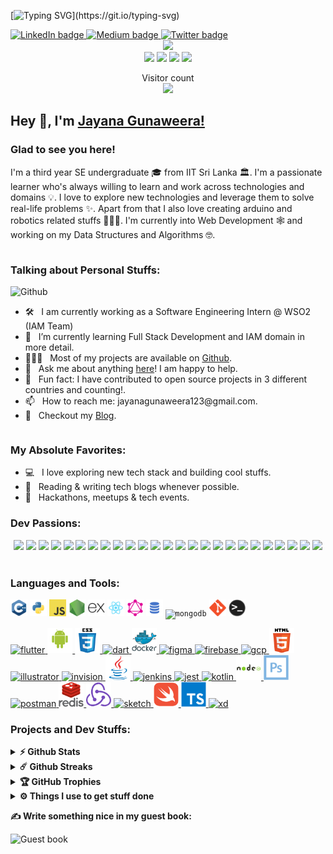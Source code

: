 [![Typing SVG](https://readme-typing-svg.herokuapp.com?font=Product+Sans&color=F73F6C&size=80&center=true&vCenter=true&width=1000&height=100&lines=Building+code;one+keystroke+at+a+time;to+create+a;better+world+for+tomorrow.)](https://git.io/typing-svg)

<div>
  <a href="https://www.linkedin.com/in/jayana-gunaweera-83629b1b9/">
    <img src="https://img.shields.io/badge/-LinkedIn-0e76a8?style=flat-square&logo=Linkedin&logoColor=white" alt="LinkedIn badge" />
  </a>
  <a href="https://medium.com/@Jayana_Gunaweera">
    <img src="https://img.shields.io/badge/-Medium-black?style=flat-square&logo=Medium&logoColor=white" alt="Medium badge" />
  </a>
  <a href="https://twitter.com/JGunaweera">
    <img src="https://img.shields.io/badge/-Twitter-00acee?style=flat-square&logo=Twitter&logoColor=white" alt="Twitter badge" />
  </a>
</div>

<div align="center">
<!--   <image alt="Jayana's' GitHub stats" src="https://github-readme-stats.vercel.app/api?username=JayanaGunaweera01&show_icons=true&theme=radical&count_private=true"/> -->
  <img src="https://github-readme-streak-stats.herokuapp.com/?user=JayanaGunaweera01&theme=dark"/>
  <br>
  <img height="100em" src="https://github-profile-summary-cards.vercel.app/api/cards/profile-details?username=JayanaGunaweera01&theme=github_dark" />
  <img height="100em" src="https://github-profile-summary-cards.vercel.app/api/cards/repos-per-language?username=JayanaGunaweera01&theme=github_dark"  />
  <img height="100em" src="https://github-profile-summary-cards.vercel.app/api/cards/most-commit-language?username=JayanaGunaweera01&theme=github_dark"  />
  <img height="100em" src="https://github-profile-summary-cards.vercel.app/api/cards/productive-time?username=JayanaGunaweera01&theme=github_dark" />
</div>

 <p align="center"> 
  Visitor count<br>
  <img src="https://profile-counter.glitch.me/JayanaGunaweera01/count.svg" />
</p>

## Hey 👋, I'm [Jayana Gunaweera!](https://github.com/JayanaGunaweera01/)

### Glad to see you here! &nbsp; 

I'm a third year SE undergraduate 🎓 from IIT Sri Lanka 🏛. I'm a passionate learner who's always willing to learn and work across technologies and domains 💡. I love to explore new technologies and leverage them to solve real-life problems ✨. Apart from that I also love creating arduino and robotics related stuffs 👨🏻‍💻. I'm currently into Web Development 🕸️ and working on my Data Structures and Algorithms 🤓.

<div style="display: flex; align-items: center;">
  <div style="flex-grow: 1;">
    <h3>Talking about Personal Stuffs:</h3>
  <div style="align-self: flex-end;">
    <img style="width: 40%; max-width: 150px;" alt="Github" src="https://i.pinimg.com/originals/19/b2/8c/19b28c8372aaec65623f7ee7332e74be.gif" />


 </div>
    <ul>
      <li>🛠 &nbsp;  I am currently working as a Software Engineering Intern @ WSO2 (IAM Team) </li>
      <li>🚀 &nbsp; I’m currently learning Full Stack Development and IAM domain in more detail.</li>
      <li>👨🏻‍💻 &nbsp; Most of my projects are available on <a href="https://github.com/JayanaGunaweera01">Github</a>.</li>
      <li>💬 &nbsp; Ask me about anything <a href="https://github.com/JayanaGunaweera01/JayanaGunaweera01/issues">here</a>! I am happy to help.</li>
      <li>👾 &nbsp; Fun fact: I have contributed to open source projects in 3 different countries and counting!.</li>
      <li>📫 &nbsp; How to reach me: jayanagunaweera123@gmail.com.</li>
      <li>📝 &nbsp; Checkout my <a href="https://medium.com/@Jayana_Gunaweera">Blog</a>.</li>
    </ul>
     
  </div>

</div>


### My Absolute Favorites:

- 💻 &nbsp; I love exploring new tech stack and building cool stuffs.
- 📰 &nbsp; Reading & writing tech blogs whenever possible.
- 🍕 &nbsp; Hackathons, meetups & tech events.

### Dev Passions:

<p align='center'>
  <img src="https://img.shields.io/badge/iOS-3B3B3B?style=for-the-badge&logo=ios&logoColor=white" />
  <img src="https://img.shields.io/badge/Android-3DDC84?style=for-the-badge&logo=android&logoColor=white" />
  <img src="https://img.shields.io/badge/Linux-FCC624?style=for-the-badge&logo=linux&logoColor=black" />
  <img src="https://img.shields.io/badge/Windows_XP-003399?style=for-the-badge&logo=windows-xp&logoColor=white" />
  <img src="https://img.shields.io/badge/Ubuntu-E95420?style=for-the-badge&logo=ubuntu&logoColor=white" />
  <img src="https://img.shields.io/badge/XDA-Developers-F59812?style=for-the-badge&logo=xda-developers&logoColor=white" />
  <img src="https://img.shields.io/badge/StackExchange-%23ffffff.svg?&style=for-the-badge&logo=StackExchange&logoColor=white" />
  <img src="https://img.shields.io/badge/Dart-0175C2?style=for-the-badge&logo=dart&logoColor=white" />
  <img src="https://img.shields.io/badge/JavaScript-323330?style=for-the-badge&logo=javascript&logoColor=F7DF1E" />
  <img src="https://img.shields.io/badge/TypeScript-007ACC?style=for-the-badge&logo=typescript&logoColor=white" />
  <img src="https://img.shields.io/badge/Swift-FA7343?style=for-the-badge&logo=swift&logoColor=white" />
  <img src="https://img.shields.io/badge/Kotlin-0095D5?&style=for-the-badge&logo=kotlin&logoColor=white" />
  <img src="https://img.shields.io/badge/Ruby-CC342D?style=for-the-badge&logo=ruby&logoColor=white" />
  <img src="https://img.shields.io/badge/Node.js-43853D?style=for-the-badge&logo=node-dot-js&logoColor=white" />
  <img src="https://img.shields.io/badge/Yarn-2C8EBB?style=for-the-badge&logo=yarn&logoColor=white" />
  <img src="https://img.shields.io/badge/GraphQl-E10098?style=for-the-badge&logo=graphql&logoColor=white" />
  <img src="https://img.shields.io/badge/firebase-ffca28?style=for-the-badge&logo=firebase&logoColor=black" />
  <img src="https://img.shields.io/badge/Git-F05032?style=for-the-badge&logo=git&logoColor=white" />
  <img src="https://img.shields.io/badge/Redux-593D88?style=for-the-badge&logo=redux&logoColor=white" />
  <img src="https://img.shields.io/badge/Postman-FF6C37?style=for-the-badge&logo=Postman&logoColor=white" />
  <img src="https://img.shields.io/badge/PowerShell-5391FE?style=for-the-badge&logo=PowerShell&logoColor=white" />
  <img src="https://img.shields.io/badge/WebStorm-fff?style=for-the-badge&logo=WebStorm&logoColor=black" />
  <img src="https://img.shields.io/badge/Xcode-178FE9?style=for-the-badge&logo=Xcode&logoColor=white" />
  <img src="https://img.shields.io/badge/Visual_Studio_Code-0078D4?style=for-the-badge&logo=visual%20studio%20code&logoColor=white" />
  <img src="https://img.shields.io/badge/Spotify-1ED760?&style=for-the-badge&logo=spotify&logoColor=white" />
  <br/><br/>

### Languages and Tools:

<code><img height="27" src="https://raw.githubusercontent.com/github/explore/80688e429a7d4ef2fca1e82350fe8e3517d3494d/topics/cpp/cpp.png" alt="cpp"></code>
<code><img height="27" src="https://raw.githubusercontent.com/github/explore/80688e429a7d4ef2fca1e82350fe8e3517d3494d/topics/python/python.png" alt="python"></code>
<code><img height="27" src="https://raw.githubusercontent.com/github/explore/80688e429a7d4ef2fca1e82350fe8e3517d3494d/topics/javascript/javascript.png" alt="javascript"></code>
<code><img height="27" src="https://raw.githubusercontent.com/github/explore/80688e429a7d4ef2fca1e82350fe8e3517d3494d/topics/nodejs/nodejs.png" alt="nodejs"></code>
<code><img height="27" src="https://raw.githubusercontent.com/devicons/devicon/master/icons/express/express-original.svg" alt="expressjs"></code>
<code><img height="27" src="https://raw.githubusercontent.com/github/explore/80688e429a7d4ef2fca1e82350fe8e3517d3494d/topics/react/react.png" alt="react"></code>
<code><img height="27" src="https://raw.githubusercontent.com/github/explore/80688e429a7d4ef2fca1e82350fe8e3517d3494d/topics/graphql/graphql.png" alt="graphql"></code>
<code><img height="27" src="https://raw.githubusercontent.com/github/explore/80688e429a7d4ef2fca1e82350fe8e3517d3494d/topics/sql/sql.png" alt="sql"></code>
<code><img height="27" src="https://encrypted-tbn0.gstatic.com/images?q=tbn%3AANd9GcSTTzPAw-55ssm1Im594xYZ9eRQu2JylrkYLg&usqp=CAU" alt="mongodb"></code>
<code><img height="27" src="https://raw.githubusercontent.com/devicons/devicon/master/icons/git/git-original.svg" alt="git"></code>
<code><img height="27" src="https://raw.githubusercontent.com/github/explore/80688e429a7d4ef2fca1e82350fe8e3517d3494d/topics/terminal/terminal.png" alt="terminal"></code>
	
<a href="https://flutter.dev" target="_blank"> <img src="https://www.vectorlogo.zone/logos/flutterio/flutterio-icon.svg" alt="flutter" width="40" height="40"/> </a> <a href="https://developer.android.com" target="_blank"> <img src="https://raw.githubusercontent.com/devicons/devicon/master/icons/android/android-original-wordmark.svg" alt="android" width="40" height="40"/> </a> <a href="https://www.w3schools.com/css/" target="_blank"> <img src="https://raw.githubusercontent.com/devicons/devicon/master/icons/css3/css3-original-wordmark.svg" alt="css3" width="40" height="40"/> </a> <a href="https://dart.dev" target="_blank"> <img src="https://www.vectorlogo.zone/logos/dartlang/dartlang-icon.svg" alt="dart" width="40" height="40"/> </a> <a href="https://www.docker.com/" target="_blank"> <img src="https://raw.githubusercontent.com/devicons/devicon/master/icons/docker/docker-original-wordmark.svg" alt="docker" width="40" height="40"/> </a> <a href="https://www.figma.com/" target="_blank"> <img src="https://www.vectorlogo.zone/logos/figma/figma-icon.svg" alt="figma" width="40" height="40"/> </a> <a href="https://firebase.google.com/" target="_blank"> <img src="https://www.vectorlogo.zone/logos/firebase/firebase-icon.svg" alt="firebase" width="40" height="40"/> </a> <a href="https://cloud.google.com" target="_blank"> <img src="https://www.vectorlogo.zone/logos/google_cloud/google_cloud-icon.svg" alt="gcp" width="40" height="40"/> </a> <a href="https://www.w3.org/html/" target="_blank"> <img src="https://raw.githubusercontent.com/devicons/devicon/master/icons/html5/html5-original-wordmark.svg" alt="html5" width="40" height="40"/> </a> <a href="https://www.adobe.com/in/products/illustrator.html" target="_blank"> <img src="https://www.vectorlogo.zone/logos/adobe_illustrator/adobe_illustrator-icon.svg" alt="illustrator" width="40" height="40"/> </a> <a href="https://www.invisionapp.com/" target="_blank"> <img src="https://www.vectorlogo.zone/logos/invisionapp/invisionapp-icon.svg" alt="invision" width="40" height="40"/> </a> <a href="https://www.java.com" target="_blank"> <img src="https://raw.githubusercontent.com/devicons/devicon/master/icons/java/java-original.svg" alt="java" width="40" height="40"/> </a> <a href="https://www.jenkins.io" target="_blank"> <img src="https://www.vectorlogo.zone/logos/jenkins/jenkins-icon.svg" alt="jenkins" width="40" height="40"/> </a> <a href="https://jestjs.io" target="_blank"> <img src="https://www.vectorlogo.zone/logos/jestjsio/jestjsio-icon.svg" alt="jest" width="40" height="40"/> </a> <a href="https://kotlinlang.org" target="_blank"> <img src="https://www.vectorlogo.zone/logos/kotlinlang/kotlinlang-icon.svg" alt="kotlin" width="40" height="40"/> </a> <a href="https://nodejs.org" target="_blank"> <img src="https://raw.githubusercontent.com/devicons/devicon/master/icons/nodejs/nodejs-original-wordmark.svg" alt="nodejs" width="40" height="40"/> </a> <a href="https://www.photoshop.com/en" target="_blank"> <img src="https://raw.githubusercontent.com/devicons/devicon/master/icons/photoshop/photoshop-line.svg" alt="photoshop" width="40" height="40"/> </a> <a href="https://postman.com" target="_blank"> <img src="https://www.vectorlogo.zone/logos/getpostman/getpostman-icon.svg" alt="postman" width="40" height="40"/> </a> <a href="https://redis.io" target="_blank"> <img src="https://raw.githubusercontent.com/devicons/devicon/master/icons/redis/redis-original-wordmark.svg" alt="redis" width="40" height="40"/> </a> <a href="https://redux.js.org" target="_blank"> <img src="https://raw.githubusercontent.com/devicons/devicon/master/icons/redux/redux-original.svg" alt="redux" width="40" height="40"/> </a> <a href="https://www.sketch.com/" target="_blank"> <img src="https://www.vectorlogo.zone/logos/sketchapp/sketchapp-icon.svg" alt="sketch" width="40" height="40"/> </a> <a href="https://developer.apple.com/swift/" target="_blank"> <img src="https://raw.githubusercontent.com/devicons/devicon/master/icons/swift/swift-original.svg" alt="swift" width="40" height="40"/> </a> <a href="https://www.typescriptlang.org/" target="_blank"> <img src="https://raw.githubusercontent.com/devicons/devicon/master/icons/typescript/typescript-original.svg" alt="typescript" width="40" height="40"/> </a> <a href="https://www.adobe.com/products/xd.html" target="_blank"> <img src="https://cdn.worldvectorlogo.com/logos/adobe-xd.svg" alt="xd" width="40" height="40"/> </a>

<!--
<code><img height="25" src="https://raw.githubusercontent.com/github/explore/80688e429a7d4ef2fca1e82350fe8e3517d3494d/topics/sass/sass.png" alt="sass"></code>
-->

### Projects and Dev Stuffs:

<details>	
  <summary><b>⚡ Github Stats</b></summary>
<img height="180em" src="https://github-readme-stats.vercel.app/api?username=JayanaGunaweera01&show_icons=true&hide_border=true&&count_private=true&include_all_commits=true" />
<img height="180em" src="https://github-readme-stats.vercel.app/api/top-langs/?username=JayanaGunaweera01&exclude_repo=KNN-Image-Classification&show_icons=true&hide_border=true&layout=compact&langs_count=8"/>
</details>
<details>	
  <summary><b>☄️ Github Streaks</b></summary>
<img height="180em" src="https://github-readme-streak-stats.herokuapp.com/?user=JayanaGunaweera01&hide_border=true" />
</details>
<details>	
  <summary><b>🏆 GitHub Trophies</b></summary>
	
[![trophy](https://github-profile-trophy.vercel.app/?username=JayanaGunaweera01)](https://github.com/ryo-ma/github-profile-trophy)
	
</details>
<details>	
  <br />
  <summary><b>⚙️ Things I use to get stuff done</b></summary>
  	<ul>
  	    <li><b>OS:</b> Ubuntu 20.04</li>
	    <li><b>Laptop: </b> Asus notebook (i7)</li>
  	    <li><b>Browser: </b> Firefox Developer Edition</li>
	    <li><b>Terminal: </b> ZSH: Oh My Zsh (PowerLevel10k)</li>
	    <li><b>Code Editor:</b> VSCode - The best editor out there.</li>
	    <li><b>To Stay Updated:</b> Dev.to, Medium, Linkedin and Twitter.</li>
	    <br />
	</ul>	
</details>
<div>
	
</div>

<div align="left">
<p><b>✍️ Write something nice in my guest book:</b></p>
<a href="https://github.com/JayanaGunaweera01/JayanaGunaweera01/issues"><img                      src="https://github.com/fnky/fnky/raw/fnky/img/guestbook.gif" alt="Guest book" align="left"></a>
 </div>

</div>
